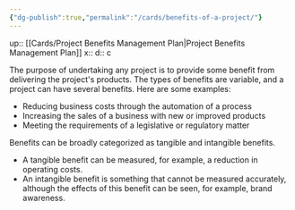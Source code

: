 ```yaml
---
{"dg-publish":true,"permalink":"/cards/benefits-of-a-project/"}
---
```


up:: [[Cards/Project Benefits Management Plan\|Project Benefits Management Plan]] 
x:: 
d:: c

The purpose of undertaking any project is to provide some benefit from delivering the project's products. The types of benefits are variable, and a project can have several benefits. Here are some examples:

- Reducing business costs through the automation of a process
- Increasing the sales of a business with new or improved products
- Meeting the requirements of a legislative or regulatory matter

Benefits can be broadly categorized as tangible and intangible benefits. 
- A tangible benefit can be measured, for example, a reduction in operating costs. 
- An intangible benefit is something that cannot be measured accurately, although the effects of this benefit can be seen, for example, brand awareness.

